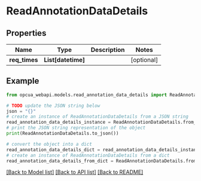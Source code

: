 # ReadAnnotationDataDetails


## Properties

Name | Type | Description | Notes
------------ | ------------- | ------------- | -------------
**req_times** | **List[datetime]** |  | [optional] 

## Example

```python
from opcua_webapi.models.read_annotation_data_details import ReadAnnotationDataDetails

# TODO update the JSON string below
json = "{}"
# create an instance of ReadAnnotationDataDetails from a JSON string
read_annotation_data_details_instance = ReadAnnotationDataDetails.from_json(json)
# print the JSON string representation of the object
print(ReadAnnotationDataDetails.to_json())

# convert the object into a dict
read_annotation_data_details_dict = read_annotation_data_details_instance.to_dict()
# create an instance of ReadAnnotationDataDetails from a dict
read_annotation_data_details_from_dict = ReadAnnotationDataDetails.from_dict(read_annotation_data_details_dict)
```
[[Back to Model list]](../README.md#documentation-for-models) [[Back to API list]](../README.md#documentation-for-api-endpoints) [[Back to README]](../README.md)


